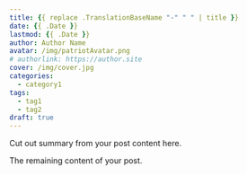 ```yaml
---
title: {{ replace .TranslationBaseName "-" " " | title }}
date: {{ .Date }}
lastmod: {{ .Date }}
author: Author Name
avatar: /img/patriotAvatar.png
# authorlink: https://author.site
cover: /img/cover.jpg
categories:
  - category1
tags:
  - tag1
  - tag2
draft: true
---
```


Cut out summary from your post content here.

<!--more-->

The remaining content of your post.
